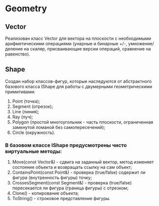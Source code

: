 # Geometry
## Vector
Реализован класс Vector для вектора на плоскости с необходимыми арифметическими операциями (унарные и бинарные +/-, умножение/деление на скаляр, присваивающие версии операций, сравнение на равенство).

## Shape
Создан набор классов-фигур, которые наследуются от абстрактного базового класса IShape для работы с двумерными геометрическими примитивами:
1) Point (точка);
2) Segment (отрезок);
3) Line (линия);
4) Ray (луч);
5) Polygon (простой многоугольник - часть плоскости, ограниченная замкнутой ломаной без самопересечений);
6) Circle (окружность).

### В базовом классе IShape предусмотрены чисто виртуальные методы:
1) Move(const Vector&) - сдвига на заданный вектор, метод изменяет состояние объекта и возвращать ссылку на сам объект;
2) ContainsPoint(const Point&) - проверка (true/false) содержит ли фигура (внутренность фигуры) точку;
3) CrossesSegment(const Segment&) - проверка (true/false) пересекается ли фигура (граница фигуры) с отрезком;
4) Clone() - копирование объекта;
5) ToString() - строковое представление фигуры.
